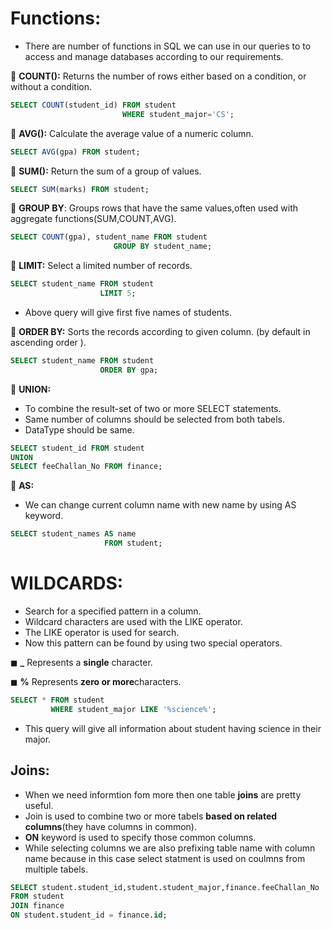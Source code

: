 # Functions:
- There are number of functions in SQL we can use in our queries to to access and manage databases according to our requirements.  

🔘 **COUNT():** Returns the number of rows either based on a condition, or without a condition.  
```SQL
SELECT COUNT(student_id) FROM student
                         WHERE student_major='CS';
```

🔘 **AVG():** Calculate the average value of a numeric column.  
```SQL
SELECT AVG(gpa) FROM student; 
```

🔘 **SUM():**  Return the sum of a group of values.  
```SQL
SELECT SUM(marks) FROM student;
```
🔘 **GROUP BY**: Groups rows that have the same values,often used with aggregate functions(SUM,COUNT,AVG).   
```SQL
SELECT COUNT(gpa), student_name FROM student
                       GROUP BY student_name;
```

🔘 **LIMIT:** Select a limited number of records.  
```SQL
SELECT student_name FROM student
                    LIMIT 5;
```
- Above query will give first five names of students.  

🔘 **ORDER BY:** Sorts the records according to given column. (by default in ascending order ).   
``` SQL
SELECT student_name FROM student
                    ORDER BY gpa;
```

🔘 **UNION:** 
- To combine the result-set of two or more SELECT statements. 
- Same number of columns should be selected from both tabels.  
- DataType should be same.  
```SQL
SELECT student_id FROM student
UNION 
SELECT feeChallan_No FROM finance;
```
🔘 **AS:** 
- We can change current column name with new name by using AS keyword.  
``` SQL
SELECT student_names AS name 
                     FROM student;
```

# WILDCARDS:
-  Search for a specified pattern in a column.
-  Wildcard characters are used with the LIKE operator.  
-  The LIKE operator is used for search.  
-  Now this pattern can be found by using two special operators.  

◼ **_**  Represents a **single** character.  

◼ **%**  Represents **zero or more**characters. 

```SQL
SELECT * FROM student
         WHERE student_major LIKE '%science%';
```
- This query will give all information about student having science in their major.  


## Joins:
- When we need informtion fom more then one table **joins** are pretty useful.  
- Join is used to combine two or more tabels **based on related columns**(they have columns in common).  
- **ON** keyword is used to specify those common columns.  
- While selecting columns we are also prefixing table name with column name because in this case select statment is used on coulmns from multiple tabels.
``` SQL
SELECT student.student_id,student.student_major,finance.feeChallan_No
FROM student
JOIN finance
ON student.student_id = finance.id;
```
